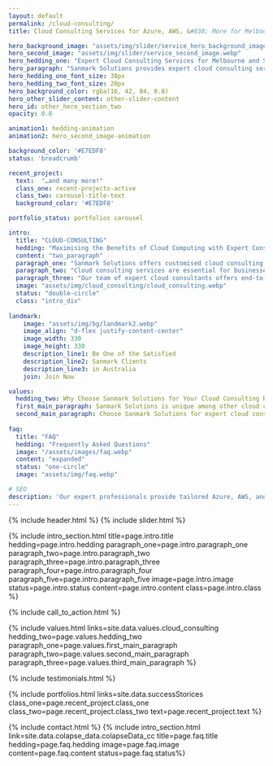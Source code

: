 ```yaml
---
layout: default
permalink: /cloud-consulting/
title: Cloud Consulting Services for Azure, AWS, &#038; More for Melbourne &#038; Sydney

hero_background_image: "assets/img/slider/service_hero_background_image.webp.webp"
hero_second_image: "assets/img/slider/service_second_image.webp"
hero_hedding_one: "Expert Cloud Consulting Services for Melbourne and Sydney Businesses by Sanmark Solutions"
hero_paragraph: "Sanmark Solutions provides expert cloud consulting services to help businesses in Melbourne and Sydney transform their operations and achieve their goals. Our expert professionals offer tailored Azure, AWS, and multi-cloud solutions, ensuring seamless migration, improved security, and cost optimisation. Contact us today to harness the full potential of the cloud."
hero_hedding_one_font_size: 38px
hero_hedding_two_font_size: 20px
hero_background_color: rgba(16, 42, 84, 0.8)
hero_other_slider_content: other-slider-content
hero_id: other_hero_section_two
opacity: 0.8

animation1: hedding-animation
animation2: hero_second_image-animation

background_color: '#E7EDF8'
status: 'breadcrumb' 

recent_project: 
  text:  "…and many more!"
  class_one: recent-projects-active
  class_two: carousel-title-text
  background_color: '#E7EDF8'

portfolio_status: portfolios carousel

intro:
  title: "CLOUD-CONSULTING"
  hedding: "Maximising the Benefits of Cloud Computing with Expert Consulting Services"
  content: "two_paragraph"
  paragraph_one: "Sanmark Solutions offers customised cloud consulting services for businesses in Melbourne and Sydney seeking to leverage the benefits of cloud computing. Our expert experts provide tailored solutions for Azure, AWS, and other platforms, helping businesses optimise performance, reduce costs, and enhance security in the cloud."
  paragraph_two: "Cloud consulting services are essential for businesses seeking to make informed decisions regarding cloud adoption, migration, and management. With the right expertise, businesses can identify cost-saving opportunities, optimise their cloud spending, and prevent budget overruns. At Sanmark Solutions, our cloud consulting services prioritise the security, compliance, and cost optimisation of your cloud infrastructure."
  paragraph_three: "Our team of expert cloud consultants offers end-to-end migration support, ensuring a seamless transition to the cloud with minimal disruptions to operations. We also provide ongoing maintenance, monitoring, and support, ensuring your cloud infrastructure remains optimised, secure, and up-to-date. Choose Sanmark Solutions for expert cloud consulting services that drive success and growth for your business. Contact us today to learn more about how we can help you transform your business with the power of the cloud."
  image: "assets/img/cloud_consulting/cloud_consulting.webp"
  status: "double-circle"
  class: "intro_div"
  
landmark:
    image: "assets/img/bg/landmark2.webp"
    image_align: "d-flex justify-content-center"
    image_width: 330
    image_height: 330
    description_line1: Be One of the Satisfied
    description_line2: Sanmark Clients
    description_line3: in Australia
    join: Join Now

values:
  hedding_two: Why Choose Sanmark Solutions for Your Cloud Consulting Requirement in Melbourne and Sydney
  first_main_paragraph: Sanmark Solutions is unique among other cloud consulting companies providing services to businesses in Melbourne and Sydney. Our team offers tailored cloud solutions that cater to the varying needs of businesses regardless of their size. These solutions are geared towards boosting efficiency minimising expenses and enhancing cloud security measures.
  second_main_paragraph: Choose Sanmark Solutions for expert cloud consulting services that drive success and growth for your business. At our company we believe you shouldn’t have to sacrifice security or compliance when moving your operations to the cloud. Our commitment is always towards ensuring your business enjoys significant cost savings while still maintaining high levels of safety and regulatory standards. Want more information? Contact us today!
  
faq:
  title: "FAQ"
  hedding: "Frequently Asked Questions"
  image: "/assets/images/faq.webp"
  content: "expanded"
  status: "one-circle"
  image: "assets/img/faq.webp"

# SEO
description: 'Our expert professionals provide tailored Azure, AWS, and multi-cloud solutions for businesses in Melbourne and Sydney.'
---
```


{% include header.html %}
{% include slider.html %}

<div style="margin-top:-50px; background-color:{{page.background_color}};" >
    <div style="height:50px"></div>
    </div>
{% include intro_section.html title=page.intro.title hedding=page.intro.hedding 
      paragraph_one=page.intro.paragraph_one paragraph_two=page.intro.paragraph_two paragraph_three=page.intro.paragraph_three paragraph_four=page.intro.paragraph_four paragraph_five=page.intro.paragraph_five image=page.intro.image status=page.intro.status content=page.intro.content class=page.intro.class %}

{% include call_to_action.html %}

{% include values.html links=site.data.values.cloud_consulting hedding_two=page.values.hedding_two paragraph_one=page.values.first_main_paragraph paragraph_two=page.values.second_main_paragraph paragraph_three=page.values.third_main_paragraph %}

{% include testimonials.html %}

{% include portfolios.html links=site.data.successStorices class_one=page.recent_project.class_one class_two=page.recent_project.class_two text=page.recent_project.text %}

{% include contact.html %}
{% include intro_section.html link=site.data.colapse_data.colapseData_cc title=page.faq.title hedding=page.faq.hedding image=page.faq.image content=page.faq.content status=page.faq.status%}

<script>
  $(document).ready(function () {
      var owl1 = $('#carouselOne .owl-carousel'); // Target the first carousel
      owl1.owlCarousel();
      $('#carouselOne .customNextBtn').click(function () { // Target the next button of the first carousel
          owl1.trigger('next.owl.carousel');
      });
      $('#carouselOne .customPrevBtn').click(function () { // Target the previous button of the first carousel
          owl1.trigger('prev.owl.carousel', [300]);
      });
  });

  $(document).ready(function () {
      var owl2 = $('#carouselTwo .owl-carousel'); // Target the second carousel
      owl2.owlCarousel();
      $('#carouselTwo .customNextBtn').click(function () { // Target the next button of the second carousel
          owl2.trigger('next.owl.carousel');
      });
      $('#carouselTwo .customPrevBtn').click(function () { // Target the previous button of the second carousel
          owl2.trigger('prev.owl.carousel', [300]);
      });
  });

  $(document).ready(function() {
    $("#owl-demo").owlCarousel({
    autoPlay: 3000, //Set AutoPlay to 3 seconds
    items : 4,
    itemsDesktop : [1199,3],
    itemsDesktopSmall : [979,3]
  });
});
</script>
